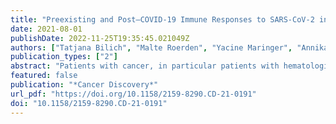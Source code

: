 ```yaml
---
title: "Preexisting and Post–COVID-19 Immune Responses to SARS-CoV-2 in Patients with Cancer"
date: 2021-08-01
publishDate: 2022-11-25T19:35:45.021049Z
authors: ["Tatjana Bilich", "Malte Roerden", "Yacine Maringer", "Annika Nelde", "Jonas S. Heitmann", "Marissa L. Dubbelaar", "Andreas Peter", "Sebastian Hörber", "Jens Bauer", "Jonas Rieth", "Marcel Wacker", "Fiamma Berner", "Lukas Flatz", "Stefanie Held", "Peter Brossart", "Melanie Märklin", "Philipp Wagner", "Eva Erne", "Reinhild Klein", "Hans-Georg Rammensee", "Helmut R. Salih", "Juliane S. Walz"]
publication_types: ["2"]
abstract: "Patients with cancer, in particular patients with hematologic malignancies, are at increased risk for critical illness upon COVID-19. We here assessed antibody as well as CD4+ and CD8+ T-cell responses in unexposed and SARS-CoV-2–infected patients with cancer to characterize SARS-CoV-2 immunity and to identify immunologic parameters contributing to COVID-19 outcome. Unexposed patients with hematologic malignancies presented with reduced prevalence of preexisting SARS-CoV-2 cross-reactive CD4+ T-cell responses and signs of T-cell exhaustion compared with patients with solid tumors and healthy volunteers. Whereas SARS-CoV-2 antibody responses did not differ between patients with COVID-19 and cancer and healthy volunteers, intensity, expandability, and diversity of SARS-CoV-2 T-cell responses were profoundly reduced in patients with cancer, and the latter associated with a severe course of COVID-19. This identifies impaired SARS-CoV-2 T-cell immunity as a potential determinant for dismal outcome of COVID-19 in patients with cancer.This first comprehensive analysis of SARS-CoV-2 immune responses in patients with cancer reports on the potential implications of impaired SARS-CoV-2 T-cell responses for understanding pathophysiology and predicting severity of COVID-19, which in turn might allow for the development of therapeutic measures and vaccines for this vulnerable patient population.See related commentary by Salomé and Horowitz, p. 1877.This article is highlighted in the In This Issue feature, p. 1861"
featured: false
publication: "*Cancer Discovery*"
url_pdf: "https://doi.org/10.1158/2159-8290.CD-21-0191"
doi: "10.1158/2159-8290.CD-21-0191"
---
```



